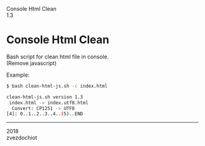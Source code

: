 Console Html Clean  
1.3

# Console Html Clean

Bash script for clean html file in console.  
(Remove javascript)

Example:

```bash
$ bash clean-html-js.sh -c index.html

clean-html-js.sh version 1.3
 index.html -> index.utf8.html
  Convert: CP1251 -> UTF8
[4]: 0..1..2..3..4..(5)..END
```

---  
2018  
zvezdochiot

